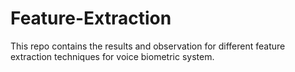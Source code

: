 # Feature-Extraction
This repo contains the results and observation for different feature extraction techniques for voice biometric system.
